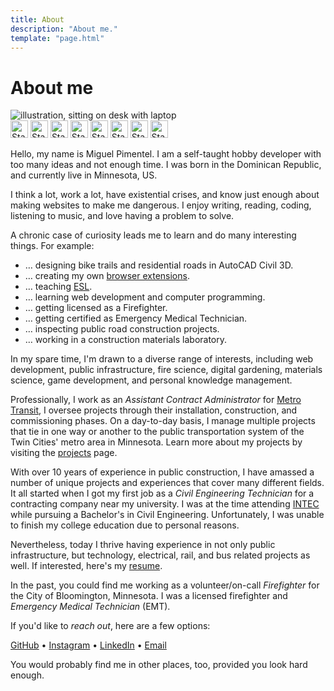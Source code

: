 ```yaml
---
title: About
description: "About me."
template: "page.html"
---
```


# About me

<img src="https://bear-images.sfo2.cdn.digitaloceanspaces.com/database-1717263783-0.webp" id="main-img" alt="illustration, sitting on desk with laptop" width="" height="" style="border:none;" />

<div class="badges">
<a class="badge" href="https://en.wikipedia.org/wiki/Web_development"><img alt="Static Badge" height="28px" src="https://img.shields.io/badge/Web_Development-FF3EA5?style=flat-square"></a>
<a class="badge" href="https://en.wikipedia.org/wiki/Static_site_generator"><img alt="Static Badge" height="28px" src="https://img.shields.io/badge/Static%20Site%20Generators-gold?style=flat-square"></a>
<a class="badge" href="https://learn.org/articles/What_is_Fire_Science.html"><img alt="Static Badge" height="28px" src="https://img.shields.io/badge/Fire%20Science-red?style=flat-square"></a>
<a class="badge" href="https://en.wikipedia.org/wiki/Video_game_development"><img alt="Static Badge" height="28px" src="https://img.shields.io/badge/Game%20Development-836FFF?style=flat-square"></a>
<a class="badge" href="https://en.wikipedia.org/wiki/Personal_knowledge_management"><img alt="Static Badge" height="28px" src="https://img.shields.io/badge/Personal%20Knowledge%20Management-darkgreen?style=flat-square"></a>
<a class="badge" href="https://en.wikipedia.org/wiki/Public_infrastructure"><img alt="Static Badge" height="28px" src="https://img.shields.io/badge/Public%20Infrastructure-gray?style=flat-square"></a>
<a class="badge" href="https://maggieappleton.com/garden-history"><img alt="Static Badge" height="28px" src="https://img.shields.io/badge/Digital%20Gardening-rebeccapurple?style=flat-square"></a>
<a class="badge" href="https://en.wikipedia.org/wiki/Materials_science"><img alt="Static Badge" height="28px" src="https://img.shields.io/badge/Materials%20Science-A0153E?style=flat-square"></a>
</div>

Hello, my name is Miguel Pimentel. I am a self-taught hobby developer with too many ideas and not enough time. I was born in the Dominican Republic, and currently live in Minnesota, US.

I think a lot, work a lot, have existential crises, and know just enough about making websites to make me dangerous. I enjoy writing, reading, coding, listening to music, and love having a problem to solve.

A chronic case of curiosity leads me to learn and do many interesting things. For example:

- … designing bike trails and residential roads in AutoCAD Civil 3D.
- … creating my own [browser extensions](https://addons.mozilla.org/en-US/firefox/user/17772574/).
- … teaching [ESL](https://en.wikipedia.org/wiki/English_as_a_second_or_foreign_language).
- … learning web development and computer programming.
- … getting licensed as a Firefighter.
- … getting certified as Emergency Medical Technician.
- … inspecting public road construction projects.
- … working in a construction materials laboratory.

In my spare time, I'm drawn to a diverse range of interests, including web development, public infrastructure, fire science, digital gardening, materials science, game development, and personal knowledge management.

Professionally, I work as an *Assistant Contract Administrator* for [Metro Transit](https://www.metrotransit.org/), I oversee projects through their installation, construction, and commissioning phases. On a day-to-day basis, I manage multiple projects that tie in one way or another to the public transportation system of the Twin Cities' metro area in Minnesota. Learn more about my projects by visiting the [projects](/projects/) page.

With over 10 years of experience in public construction, I have amassed a number of unique projects and experiences that cover many different fields. It all started when I got my first job as a *Civil Engineering Technician* for a contracting company near my university. I was at the time attending [INTEC](https://www.intec.edu.do/) while pursuing a Bachelor's in Civil Engineering. Unfortunately, I was unable to finish my college education due to personal reasons.

Nevertheless, today I thrive having experience in not only public infrastructure, but technology, electrical, rail, and bus related projects as well. If interested, here's my [resume](https://api.raindrop.io/v2/raindrop/779238867/file?type=application/pdf).

In the past, you could find me working as a volunteer/on-call *Firefighter* for the City of Bloomington, Minnesota. I was a licensed firefighter and *Emergency Medical Technician* (EMT).

If you'd like to *reach out*, here are a few options:

[GitHub](https://github.com/semanticdata/) • [Instagram](https://instagram.com/miguelapv) • [LinkedIn](https://www.linkedin.com/in/miguelpimentel29/) • [Email](mailto:contact@miguelpimentel.do)

You would probably find me in other places, too, provided you look hard enough.
